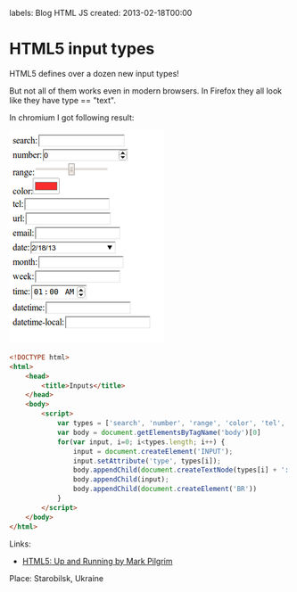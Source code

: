 labels: Blog
        HTML
        JS
created: 2013-02-18T00:00

# HTML5 input types

HTML5 defines over a dozen new input types!

But not all of them works even in modern browsers.
In Firefox they all look like they have type == "text".

In chromium I got following result:

![HTML5 inputs](html5inputs.png)

```html
<!DOCTYPE html>
<html>
    <head>
        <title>Inputs</title>
    </head>
    <body>
        <script>
            var types = ['search', 'number', 'range', 'color', 'tel', 'url', 'email', 'date', 'month', 'week', 'time', 'datetime', 'datetime-local']
            var body = document.getElementsByTagName('body')[0]
            for(var input, i=0; i<types.length; i++) {
                input = document.createElement('INPUT');
                input.setAttribute('type', types[i]);
                body.appendChild(document.createTextNode(types[i] + ':'))
                body.appendChild(input);
                body.appendChild(document.createElement('BR'))
            }
        </script>
    </body>
</html>
```

Links:

- [HTML5: Up and Running by Mark Pilgrim](http://shop.oreilly.com/product/9780596806033.do)

Place: Starobilsk, Ukraine
